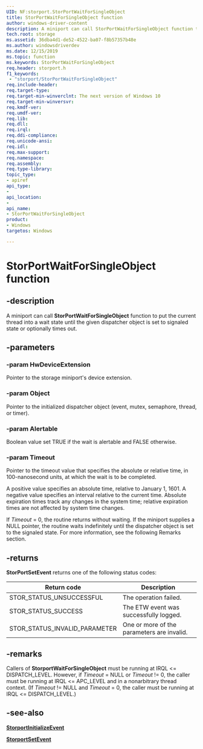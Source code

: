 ```yaml
---
UID: NF:storport.StorPortWaitForSingleObject
title: StorPortWaitForSingleObject function
author: windows-driver-content
description: A miniport can call StorPortWaitForSingleObject function to put the current thread into a wait state until the given dispatcher object is set to signaled state or optionally times out.
tech.root: storage
ms.assetid: 36dba4d1-de52-4522-ba07-f8b57357b48e
ms.author: windowsdriverdev
ms.date: 12/15/2019
ms.topic: function
ms.keywords: StorPortWaitForSingleObject
req.header: storport.h
f1_keywords:
 - "storport/StorPortWaitForSingleObject"
req.include-header:
req.target-type:
req.target-min-winverclnt: The next version of Windows 10
req.target-min-winversvr:
req.kmdf-ver:
req.umdf-ver:
req.lib:
req.dll:
req.irql: 
req.ddi-compliance:
req.unicode-ansi:
req.idl:
req.max-support:
req.namespace:
req.assembly:
req.type-library: 
topic_type: 
- apiref
api_type: 
- 
api_location: 
- 
api_name: 
- StorPortWaitForSingleObject
product: 
- Windows
targetos: Windows

---
```


# StorPortWaitForSingleObject function

## -description

A miniport can call **StorPortWaitForSingleObject** function to put the current thread into a wait state until the given dispatcher object is set to signaled state or optionally times out.

## -parameters

### -param HwDeviceExtension

Pointer to the storage miniport's device extension.

### -param Object

Pointer to the initialized dispatcher object (event, mutex, semaphore, thread, or timer).   <!-- this is only just an event in storport? -->

### -param Alertable

Boolean value set TRUE if the wait is alertable and FALSE otherwise.

### -param Timeout

Pointer to the timeout value that specifies the absolute or relative time, in 100-nanosecond units, at which the wait is to be completed.

A positive value specifies an absolute time, relative to January 1, 1601. A negative value specifies an interval relative to the current time. Absolute expiration times track any changes in the system time; relative expiration times are not affected by system time changes.

If *Timeout* = 0, the routine returns without waiting. If the miniport supplies a NULL pointer, the routine waits indefinitely until the dispatcher object is set to the signaled state. For more information, see the following Remarks section. <!-- Should I copy remarks from KeWaitForSingleObject?? -->

## -returns

**StorPortSetEvent** returns one of the following status codes:

| Return code | Description |
| ----------- | ----------- |
| STOR_STATUS_UNSUCCESSFUL | The operation failed. |
| STOR_STATUS_SUCCESS | The ETW event was successfully logged. |
| STOR_STATUS_INVALID_PARAMETER | One or more of the parameters are invalid. |

## -remarks

<!-- Which remarks to copy from KeWaitForSingleObject?? For example: -->

Callers of **StorportWaitForSingleObject** must be running at IRQL <= DISPATCH_LEVEL. However, if *Timeout* = NULL or *Timeout* != 0, the caller must be running at IRQL <= APC_LEVEL and in a nonarbitrary thread context. (If *Timeout* != NULL and *Timeout* = 0, the caller must be running at IRQL <= DISPATCH_LEVEL.)

## -see-also

[**StorportInitializeEvent**](nf-storport-storportinitializeevent.md)

[**StorportSetEvent**](nf-storport-storportsetevent.md)

<!-- link to KeWaitForSingleObject? Any other links?->

